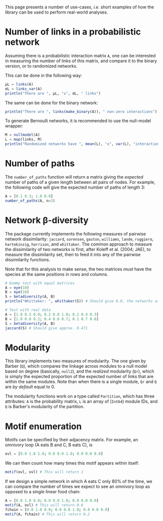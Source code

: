 This page presents a number of use-cases, *i.e.* short examples of how the
library can be used to perform real-world analyses.

# Number of links in a probabilistic network

Assuming there is a probabilistic interaction matrix `A`, one can be interested
in measuring the number of links of this matrix, and compare it to the binary
version, or to randomized networks.

This can be done in the following way:

``` julia
μL = links(A)
σL = links_var(A)
println("There are ", μL, "±", σL, " links")
```

The same can be done for the binary network:

``` julia
println("There are ", links(make_binary(A)), " non-zero interactions")
```

To generate Bernoulli networks, it is recommended to use the null-model wrapper:

``` julia
M = nullmodel(A)
L = map(links, M)
println("Randomized networks have ", mean(L), "±", var(L), "interactions")
```

# Number of paths

The `number_of_paths` function will return a matrix giving the *expected* number
of paths of a given length between all pairs of nodes. For example, the
following code will give the expected number of paths of length 3:

``` julia
A = [0.1 0.3; 1.0 0.0]
number_of_paths(A, n=3)
```

# Network β-diversity

The package currently implements the following measures of pairwise network
dissimilarity: `jaccard`, `sorensen`, `gaston`, `williams`, `lande`, `ruggiero`,
`hartekinzig`, `harrison`, and `whittaker`. The common approach to measure the
dissimilarity of two networks is first, after Koleff et al. (2004; JAE), to
measure the dissimilarity set, then to feed it into any of the pairwise
dissimilarity functions.

Note that for this analysis to make sense, the two matrices *must* have the
species at the same positions in rows and columns.

``` julia
# Dummy test with equal matrices
A = eye(10)
B = eye(10)
S = betadiversity(A, B)
println("Whittaker: ", whittaker(S)) # Should give 0.0, the networks are similar

# Test with real data
A = [1.0 0.3 0.0; 0.2 0.8 1.0; 0.2 0.4 0.3]
B = [1.0 0.8 0.2; 0.4 0.6 0.7; 0.1 0.7 0.6]
S = betadiversity(A, B)
jaccard(S) # Should give approx. 0.471
```

# Modularity

This library implements two measures of modularity. The one given by Barber
(`Q`), which compares the linkage across modules to a null model based on degree
(basically, `null2`), and the *realized* modularity (`Qr`), which is simply the
expected proportion of the expected number of links that are within the same
modules. Note than when there is a single module, `Qr` and `Q` are *by default*
equal to 0.

The modularity functions work on a type called `Partition`, which has three
attributes: `A` is the probability matrix, `L` is an array of (`Int64`) module
IDs, and `Q` is Barber's modularity of the partition.

# Motif enumeration

Motifs can be specified by their adjacency matrix. For example, an omnivory loop
(A eats B and C, B eats C), is

``` julia
ovl = [0.0 1.0 1.0; 0.0 0.0 1.0; 0.0 0.0 0.0]
```

We can then count how many times this motif appears within itself:

``` julia
motif(ovl, ovl) # This will return 1
```

If we design a simple network in which A eats C only 80% of the time, we can
compare the number of times we expect to see an omnivory loop as opposed to a
single linear food chain:

``` julia
A = [0.0 1.0 0.8; 0.0 0.0 1.0; 0.0 0.0 0.0]
motif(A, ovl) # This will return 0.8
fchain = [0.0 1.0 0.0; 0.0 0.0 1.0; 0.0 0.0 0.0]
motif(A, fchain) # This will return 0.2
```
